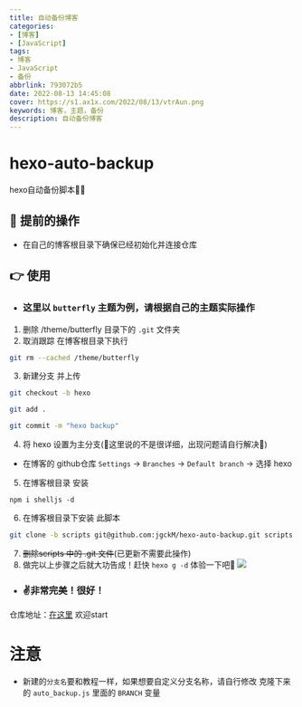 ```yaml
---
title: 自动备份博客
categories:
- [博客]
- [JavaScript]
tags:
- 博客
- JavaScript
- 备份
abbrlink: 793072b5
date: 2022-08-13 14:45:08
cover: https://s1.ax1x.com/2022/08/13/vtrAun.png
keywords: 博客，主题，备份
description: 自动备份博客
---
```


# hexo-auto-backup
hexo自动备份脚本👏👏

## 🤜 提前的操作
- 在自己的博客根目录下确保已经初始化并连接仓库

## 👉 使用
- ### 这里以 `butterfly` 主题为例，请根据自己的主题实际操作
1. 删除 /theme/butterfly 目录下的 `.git` 文件夹
2. 取消跟踪 在博客根目录下执行
```bash
git rm --cached /theme/butterfly
```
3. 新建分支 并上传
```bash
git checkout -b hexo

git add .

git commit -m "hexo backup"
```
4. 将 hexo 设置为主分支(🦴这里说的不是很详细，出现问题请自行解决🦴)
- 在博客的 github仓库 `Settings` -> `Branches` -> `Default branch` -> 选择 hexo
5. 在博客根目录 安装
```
npm i shelljs -d
```
6. 在博客根目录下安装 此脚本
```bash
git clone -b scripts git@github.com:jgckM/hexo-auto-backup.git scripts
```
7. ~~删除scripts 中的 .git 文件~~(已更新不需要此操作)
8. 做完以上步骤之后就大功告成！赶快 `hexo g -d` 体验一下吧👏
![](https://raw.githubusercontent.com/jgckM/hexo-auto-backup/main/image/Snipaste_2022-08-13_13-57-45.png)

- ### ✌非常完美！很好！
仓库地址：[在这里](https://github.com/jgckM/hexo-auto-backup) 欢迎start

# 注意
- 新建的`分支名`要和教程一样，如果想要自定义分支名称，请自行修改 克隆下来的 `auto_backup.js` 里面的 `BRANCH` 变量
